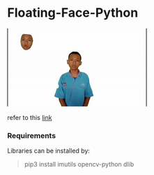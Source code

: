 # Floating-Face-Python

![](https://github.com/zigpot/Floating-Face-Python/blob/main/kocak.gif)

refer to this [link](https://zigpot.wordpress.com/2021/09/23/hello-and-making-floating-face-effect/)

### Requirements

Libraries can be installed by:

> pip3 install imutils opencv-python dlib
